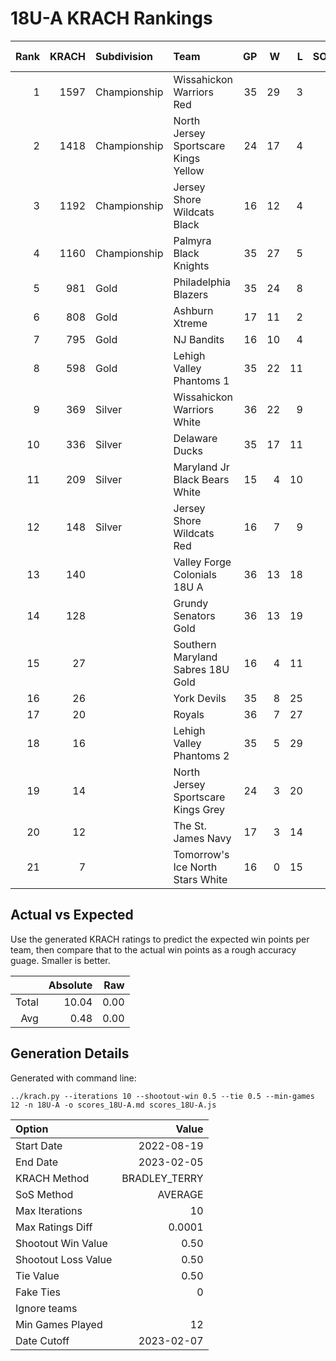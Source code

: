 # 18U-A KRACH Rankings
Rank|KRACH|Subdivision|Team|GP|W|L|SOW|SOL|T|SoS|Exp Wins|Win Diff
---:|---:|:---|:---|---:|---:|---:|---:|---:|---:|---:|---:|---:
1|1597|Championship|Wissahickon Warriors Red|35|29|3|2|1|0|416|29.0|-1.5
2|1418|Championship|North Jersey Sportscare Kings Yellow|24|17|4|1|2|0|621|17.7|-0.8
3|1192|Championship|Jersey Shore Wildcats Black|16|12|4|0|0|0|640|11.4|-0.6
4|1160|Championship|Palmyra Black Knights|35|27|5|1|2|0|413|27.8|-0.7
5|981|Gold|Philadelphia Blazers|35|24|8|1|2|0|550|24.9|-0.6
6|808|Gold|Ashburn Xtreme|17|11|2|4|0|0|337|13.0|0.0
7|795|Gold|NJ Bandits|16|10|4|1|1|0|628|10.7|-0.3
8|598|Gold|Lehigh Valley Phantoms 1|35|22|11|2|0|0|576|22.6|-0.4
9|369|Silver|Wissahickon Warriors White|36|22|9|1|4|0|324|25.2|0.7
10|336|Silver|Delaware Ducks|35|17|11|4|3|0|503|20.7|0.2
11|209|Silver|Maryland Jr Black Bears White|15|4|10|0|1|0|848|4.4|-0.1
12|148|Silver|Jersey Shore Wildcats Red|16|7|9|0|0|0|654|7.1|0.1
13|140||Valley Forge Colonials 18U A|36|13|18|2|3|0|509|16.0|0.5
14|128||Grundy Senators Gold|36|13|19|2|2|0|521|15.5|0.5
15|27||Southern Maryland Sabres 18U Gold|16|4|11|0|1|0|316|4.9|0.4
16|26||York Devils|35|8|25|2|0|0|369|9.8|0.8
17|20||Royals|36|7|27|0|2|0|384|8.7|0.7
18|16||Lehigh Valley Phantoms 2|35|5|29|1|0|0|525|5.9|0.4
19|14||North Jersey Sportscare Kings Grey|24|3|20|0|1|0|396|3.8|0.3
20|12||The St. James Navy|17|3|14|0|0|0|296|3.3|0.3
21|7||Tomorrow's Ice North Stars White|16|0|15|1|0|0|699|0.5|0.0

## Actual vs Expected
Use the generated KRACH ratings to predict the expected win points per team, then compare that to the actual win points as a rough accuracy guage. Smaller is better.

||Absolute|Raw
|---:|---:|---:
|Total|10.04|0.00
|Avg|0.48|0.00

## Generation Details

Generated with command line:
```
../krach.py --iterations 10 --shootout-win 0.5 --tie 0.5 --min-games 12 -n 18U-A -o scores_18U-A.md scores_18U-A.js
```

| Option | Value |
| :----- | ----: |
| Start Date | 2022-08-19 |
| End Date | 2023-02-05 |
| KRACH Method | BRADLEY_TERRY |
| SoS Method | AVERAGE |
| Max Iterations | 10 |
| Max Ratings Diff | 0.0001 |
| Shootout Win Value | 0.50 |
| Shootout Loss Value | 0.50 |
| Tie Value | 0.50 |
| Fake Ties | 0 |
| Ignore teams |  |
| Min Games Played | 12 |
| Date Cutoff | 2023-02-07 |

